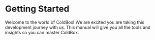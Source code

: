 # Getting Started

Welcome to the world of ColdBox! We are excited you are taking this development journey with us.  This manual will give you all the tools and insights so you can master ColdBox.